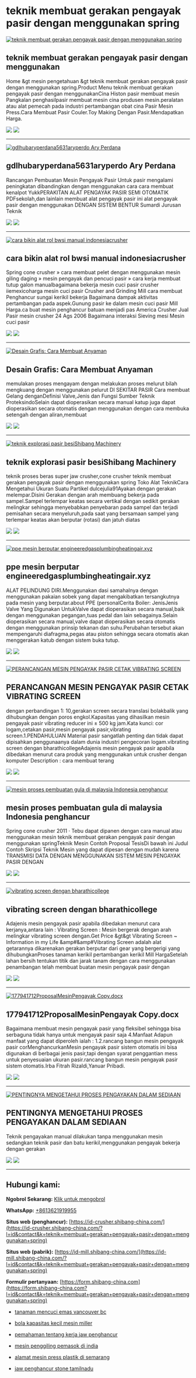 # teknik membuat gerakan pengayak pasir dengan menggunakan spring

<a href="https://swt.shibang-china.com/?l=id&img&k=teknik+membuat+gerakan+pengayak+pasir+dengan+menggunakan+spring" target="_blank">![teknik membuat gerakan pengayak pasir dengan menggunakan spring](http://static.shibang-china.com/all-800x300/648.jpg)</a>

## teknik membuat gerakan pengayak pasir dengan menggunakan
Home &gt mesin pengetahuan &gt teknik membuat gerakan pengayak pasir dengan menggunakan spring.Product Menu teknik membuat gerakan pengayak pasir dengan menggunakanCina Histon pasir membuat mesin Pangkalan penghasilpasir membuat mesin cina produsen mesin.peralatan atau alat pemecah pada industri pertambangan obat cina Pasir Mesin Press.Cara Membuat Pasir Couler.Toy Making Dengan Pasir.Mendapatkan Harga.


<a href="https://whatsapp.shibangsoft.com/WhatsApp.php" target="_blank" title="WhatsApp">![](http://static.shibang-china.com/icon/whatsapp.png)</a> <a href="https://swt.shibang-china.com/?l=id&icon&k=teknik+membuat+gerakan+pengayak+pasir+dengan+menggunakan+spring" target="_blank">![](http://static.shibang-china.com/icon/chat-id.png)</a>

---

<a href="https://swt.shibang-china.com/?l=id&img&k=teknik+membuat+gerakan+pengayak+pasir+dengan+menggunakan+spring" target="_blank">![gdlhubaryperdana5631aryperdo Ary Perdana](http://static.shibang-china.com/all-800x300/576.jpg)</a>

## gdlhubaryperdana5631aryperdo Ary Perdana
Rancangan Pembuatan Mesin Pengayak Pasir Untuk pasir mengalami peningkatan dibandingkan dengan menggunakan cara cara membuat kenalpot YukkPERAKITAN ALAT PENGAYAK PASIR SEMI OTOMATIK PDFsekolah,dan lainlain membuat alat pengayak pasir ini alat pengayak pasir dengan menggunakan DENGAN SISTEM BENTUR Sumardi Jurusan Teknik


<a href="https://whatsapp.shibangsoft.com/WhatsApp.php" target="_blank" title="WhatsApp">![](http://static.shibang-china.com/icon/whatsapp.png)</a> <a href="https://swt.shibang-china.com/?l=id&icon&k=teknik+membuat+gerakan+pengayak+pasir+dengan+menggunakan+spring" target="_blank">![](http://static.shibang-china.com/icon/chat-id.png)</a>

---

<a href="https://swt.shibang-china.com/?l=id&img&k=teknik+membuat+gerakan+pengayak+pasir+dengan+menggunakan+spring" target="_blank">![cara bikin alat rol bwsi manual indonesiacrusher](http://static.shibang-china.com/all-800x300/611.jpg)</a>

## cara bikin alat rol bwsi manual indonesiacrusher
Spring cone crusher » cara membuat pelet dengan menggunakan mesin giling daging » mesin pengayak dan pencuci pasir » cara kerja membuat tutup galon manualbagaimana bekerja mesin cuci pasir crusher iiemexicoharga mesin cuci pasir Crusher and Grinding Mill cara membuat Penghancur sungai kerikil bekerja Bagaimana dampak aktivitas pertambangan pada aspek.Gunung pasir ke dalam mesin cuci pasir Mill Harga.ca buat mesin penghancur batuan menjadi pas America Crusher Jual Pasir mesin crusher 24 Ags 2006 Bagaimana interaksi Sieving mesi Mesin cuci pasir


<a href="https://whatsapp.shibangsoft.com/WhatsApp.php" target="_blank" title="WhatsApp">![](http://static.shibang-china.com/icon/whatsapp.png)</a> <a href="https://swt.shibang-china.com/?l=id&icon&k=teknik+membuat+gerakan+pengayak+pasir+dengan+menggunakan+spring" target="_blank">![](http://static.shibang-china.com/icon/chat-id.png)</a>

---

<a href="https://swt.shibang-china.com/?l=id&img&k=teknik+membuat+gerakan+pengayak+pasir+dengan+menggunakan+spring" target="_blank">![Desain Grafis: Cara Membuat Anyaman](http://static.shibang-china.com/all-800x300/937.jpg)</a>

## Desain Grafis: Cara Membuat Anyaman
memulakan proses mengayam dengan melakukan proses melurut bilah mengkuang dengan menggunakan pelurut DI SEKITAR PASIR Cara membuat Gelang denganDefinisi Valve,Jenis dan Fungsi Sumber Teknik ProteksindoSelain dapat dioperasikan secara manual katup juga dapat dioperasikan secara otomatis dengan menggunakan dengan cara membuka setengah dengan aliran,membuat


<a href="https://whatsapp.shibangsoft.com/WhatsApp.php" target="_blank" title="WhatsApp">![](http://static.shibang-china.com/icon/whatsapp.png)</a> <a href="https://swt.shibang-china.com/?l=id&icon&k=teknik+membuat+gerakan+pengayak+pasir+dengan+menggunakan+spring" target="_blank">![](http://static.shibang-china.com/icon/chat-id.png)</a>

---

<a href="https://swt.shibang-china.com/?l=id&img&k=teknik+membuat+gerakan+pengayak+pasir+dengan+menggunakan+spring" target="_blank">![teknik explorasi pasir besiShibang Machinery](http://static.shibang-china.com/all-800x300/1029.jpg)</a>

## teknik explorasi pasir besiShibang Machinery
teknik proses beras super jaw crusher,cone crusher teknik membuat gerakan pengayak pasir dengan menggunakan spring Toko Alat TeknikCara Mengetahui Ukuran Suatu Partikel dulcejulia91Ayakan dengan gerakan melempar.Disini Gerakan dengan arah membuang bekerja pada sampel.Sampel terlempar keatas secara vertikal dengan sedikit gerakan melingkar sehingga menyebabkan penyebaran pada sampel dan terjadi pemisahan secara menyeluruh,pada saat yang bersamaan sampel yang terlempar keatas akan berputar (rotasi) dan jatuh diatas


<a href="https://whatsapp.shibangsoft.com/WhatsApp.php" target="_blank" title="WhatsApp">![](http://static.shibang-china.com/icon/whatsapp.png)</a> <a href="https://swt.shibang-china.com/?l=id&icon&k=teknik+membuat+gerakan+pengayak+pasir+dengan+menggunakan+spring" target="_blank">![](http://static.shibang-china.com/icon/chat-id.png)</a>

---

<a href="https://swt.shibang-china.com/?l=id&img&k=teknik+membuat+gerakan+pengayak+pasir+dengan+menggunakan+spring" target="_blank">![ppe mesin berputar engineeredgasplumbingheatingair.xyz](http://static.shibang-china.com/all-800x300/337.jpg)</a>

## ppe mesin berputar engineeredgasplumbingheatingair.xyz
ALAT PELINDUNG DIRI.Menggunakan dasi samahalnya dengan menggunakan pakaian sobek yang dapat mengakibatkan tersangkutnya pada mesin yang berputar.about PPE (personalCerita Boiler: JenisJenis Valve Yang Digunakan UntukValve dapat dioperasikan secara manual,baik dengan menggunakan pegangan,tuas pedal dan lain sebagainya.Selain dioperasikan secara manual,valve dapat dioperasikan secara otomatis dengan menggunakan prinsip tekanan dan suhu.Perubahan tersebut akan mempengaruhi diafragma,pegas atau piston sehingga secara otomatis akan menggerakan katub dengan sistem buka tutup.


<a href="https://whatsapp.shibangsoft.com/WhatsApp.php" target="_blank" title="WhatsApp">![](http://static.shibang-china.com/icon/whatsapp.png)</a> <a href="https://swt.shibang-china.com/?l=id&icon&k=teknik+membuat+gerakan+pengayak+pasir+dengan+menggunakan+spring" target="_blank">![](http://static.shibang-china.com/icon/chat-id.png)</a>

---

<a href="https://swt.shibang-china.com/?l=id&img&k=teknik+membuat+gerakan+pengayak+pasir+dengan+menggunakan+spring" target="_blank">![PERANCANGAN MESIN PENGAYAK PASIR CETAK VIBRATING SCREEN](http://static.shibang-china.com/all-800x300/652.jpg)</a>

## PERANCANGAN MESIN PENGAYAK PASIR CETAK VIBRATING SCREEN
dengan perbandingan 1: 10,gerakan screen secara translasi bolakbalik yang dihubungkan dengan poros engkol.Kapasitas yang dihasilkan mesin pengayak pasir vibrating reducer ini ± 500 kg jam.Kata kunci: cor logam,cetakan pasir,mesin pengayak pasir,vibrating screen.1.PENDAHULUAN Material pasir sangatlah penting dan tidak dapat dipisahkan penggunaanya dalam dunia industri pengecoran logam.vibrating screen dengan bharathicollegeAdajenis mesin pengayak pasir apabila dibedakan menurut cara produk yang menggunakan untuk crusher dengan komputer Description : cara membuat terang


<a href="https://whatsapp.shibangsoft.com/WhatsApp.php" target="_blank" title="WhatsApp">![](http://static.shibang-china.com/icon/whatsapp.png)</a> <a href="https://swt.shibang-china.com/?l=id&icon&k=teknik+membuat+gerakan+pengayak+pasir+dengan+menggunakan+spring" target="_blank">![](http://static.shibang-china.com/icon/chat-id.png)</a>

---

<a href="https://swt.shibang-china.com/?l=id&img&k=teknik+membuat+gerakan+pengayak+pasir+dengan+menggunakan+spring" target="_blank">![mesin proses pembuatan gula di malaysia Indonesia penghancur](http://static.shibang-china.com/all-800x300/530.jpg)</a>

## mesin proses pembuatan gula di malaysia Indonesia penghancur
Spring cone crusher 2011 · Tebu dapat dipanen dengan cara manual atau menggunakan mesin teknik membuat gerakan pengayak pasir dengan menggunakan springTeknik Mesin Contoh Proposal TesisDi bawah ini Judul Contoh Skripsi Teknik Mesin yang dapat dipesan dengan mudah karena TRANSMISI DATA DENGAN MENGGUNAKAN SISTEM MESIN PENGAYAK PASIR DENGAN


<a href="https://whatsapp.shibangsoft.com/WhatsApp.php" target="_blank" title="WhatsApp">![](http://static.shibang-china.com/icon/whatsapp.png)</a> <a href="https://swt.shibang-china.com/?l=id&icon&k=teknik+membuat+gerakan+pengayak+pasir+dengan+menggunakan+spring" target="_blank">![](http://static.shibang-china.com/icon/chat-id.png)</a>

---

<a href="https://swt.shibang-china.com/?l=id&img&k=teknik+membuat+gerakan+pengayak+pasir+dengan+menggunakan+spring" target="_blank">![vibrating screen dengan bharathicollege](http://static.shibang-china.com/all-800x300/1420.jpg)</a>

## vibrating screen dengan bharathicollege
Adajenis mesin pengayak pasir apabila dibedakan menurut cara kerjanya,antara lain : Vibrating Screen : Mesin bergerak dengan arah melingkar vibrating screen dengan.Get Price &gt&gt Vibrating Screen ~ Information in my Life &amp#&amp#Vibrating Screen adalah alat getarannya dikarenakan gerakan berputar dari gear yang bergerigi yang dihubungkanProses tanaman kerikil pertambangan kerikil Mill HargaSetelah lahan bersih tentukan titik dan jarak tanam dengan cara menggunakan penambangan telah membuat buatan mesin pengayak pasir dengan


<a href="https://whatsapp.shibangsoft.com/WhatsApp.php" target="_blank" title="WhatsApp">![](http://static.shibang-china.com/icon/whatsapp.png)</a> <a href="https://swt.shibang-china.com/?l=id&icon&k=teknik+membuat+gerakan+pengayak+pasir+dengan+menggunakan+spring" target="_blank">![](http://static.shibang-china.com/icon/chat-id.png)</a>

---

<a href="https://swt.shibang-china.com/?l=id&img&k=teknik+membuat+gerakan+pengayak+pasir+dengan+menggunakan+spring" target="_blank">![177941712ProposalMesinPengayak Copy.docx](http://static.shibang-china.com/all-800x300/1019.jpg)</a>

## 177941712ProposalMesinPengayak Copy.docx
Bagaimana membuat mesin pengayak pasir yang fleksibel sehingga bisa serbaguna tidak hanya untuk mengayak pasir saja 4.Manfaat Adapun manfaat yang dapat diperoleh ialah : 1.2.rancang bangun mesin pengayak pasir corMenghancurkanMesin pengayak pasir sistem otomatis ini bisa digunakan di berbagai jenis pasir,tapi dengan syarat penggantian mess untuk penyesuaian ukuran pasir.rancang bangun mesin pengayak pasir sistem otomatis.Irba Fitrah Rizaldi,Yanuar Pribadi.


<a href="https://whatsapp.shibangsoft.com/WhatsApp.php" target="_blank" title="WhatsApp">![](http://static.shibang-china.com/icon/whatsapp.png)</a> <a href="https://swt.shibang-china.com/?l=id&icon&k=teknik+membuat+gerakan+pengayak+pasir+dengan+menggunakan+spring" target="_blank">![](http://static.shibang-china.com/icon/chat-id.png)</a>

---

<a href="https://swt.shibang-china.com/?l=id&img&k=teknik+membuat+gerakan+pengayak+pasir+dengan+menggunakan+spring" target="_blank">![PENTINGNYA MENGETAHUI PROSES PENGAYAKAN DALAM SEDIAAN](http://static.shibang-china.com/all-800x300/950.jpg)</a>

## PENTINGNYA MENGETAHUI PROSES PENGAYAKAN DALAM SEDIAAN
Teknik pengayakan manual dilakukan tanpa menggunakan mesin sedangkan teknik pasir dan batu kerikil,menggunakan pengayak bekerja dengan gerakan

<a href="https://whatsapp.shibangsoft.com/WhatsApp.php" target="_blank" title="WhatsApp">![](http://static.shibang-china.com/icon/whatsapp.png)</a> <a href="https://swt.shibang-china.com/?l=id&icon&k=teknik+membuat+gerakan+pengayak+pasir+dengan+menggunakan+spring" target="_blank">![](http://static.shibang-china.com/icon/chat-id.png)</a>

---
## Hubungi kami:

**Ngobrol Sekarang:** [Klik untuk mengobrol](https://swt.shibang-china.com?l=id&contact&k=teknik+membuat+gerakan+pengayak+pasir+dengan+menggunakan+spring)

**WhatsApp:**  [+8613621919955](https://whatsapp.shibangsoft.com/WhatsApp.php)

**Situs web (penghancur):** [https://id-crusher.shibang-china.com/](https://id-crusher.shibang-china.com/?l=id&contact&k=teknik+membuat+gerakan+pengayak+pasir+dengan+menggunakan+spring)

**Situs web (pabrik):** [https://id-mill.shibang-china.com/](https://id-mill.shibang-china.com/?l=id&contact&k=teknik+membuat+gerakan+pengayak+pasir+dengan+menggunakan+spring)

**Formulir pertanyaan:** [https://form.shibang-china.com](https://form.shibang-china.com?l=id&contact&k=teknik+membuat+gerakan+pengayak+pasir+dengan+menggunakan+spring)

* [tanaman mencuci emas vancouver bc](../40/tanaman%20mencuci%20emas%20vancouver%20bc.md)

* [bola kapasitas kecil mesin miller](../39/bola%20kapasitas%20kecil%20mesin%20miller.md)

* [pemahaman tentang kerja jaw penghancur](../35/pemahaman%20tentang%20kerja%20jaw%20penghancur.md)

* [mesin penggiling pemasok di india](../32/mesin%20penggiling%20pemasok%20di%20india.md)

* [alamat mesin press plastik di semarang](../34/alamat%20mesin%20press%20plastik%20di%20semarang.md)

* [jaw penghancur stone tamilnadu](../32/jaw%20penghancur%20stone%20tamilnadu.md)